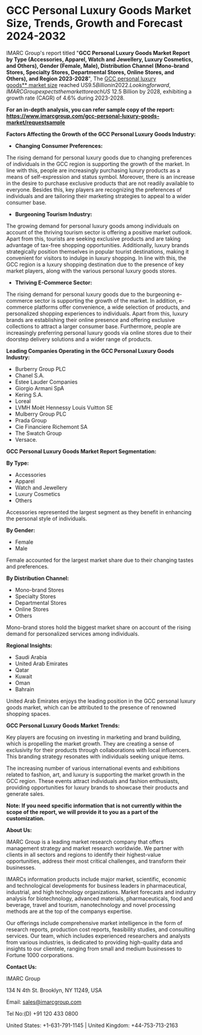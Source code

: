 ﻿# **GCC Personal Luxury Goods Market Size, Trends, Growth and Forecast 2024-2032**
IMARC Group's report titled "**GCC Personal Luxury Goods Market Report by Type (Accessories, Apparel, Watch and Jewellery, Luxury Cosmetics, and Others), Gender (Female, Male), Distribution Channel (Mono-brand Stores, Specialty Stores, Departmental Stores, Online Stores, and Others), and Region 2023-2028**", The [GCC personal luxury goods** market size](https://www.imarcgroup.com/gcc-personal-luxury-goods-market) reached US$ 9.5 Billion in 2022. Looking forward, IMARC Group expects the market to reach US$ 12.5 Billion by 2028, exhibiting a growth rate (CAGR) of 4.6% during 2023-2028.

**For an in-depth analysis, you can refer sample copy of the report: <https://www.imarcgroup.com/gcc-personal-luxury-goods-market/requestsample>**

**Factors Affecting the Growth of the GCC Personal Luxury Goods Industry:**

- **Changing Consumer Preferences:**

The rising demand for personal luxury goods due to changing preferences of individuals in the GCC region is supporting the growth of the market. In line with this, people are increasingly purchasing luxury products as a means of self-expression and status symbol. Moreover, there is an increase in the desire to purchase exclusive products that are not readily available to everyone. Besides this, key players are recognizing the preferences of individuals and are tailoring their marketing strategies to appeal to a wider consumer base.

- **Burgeoning Tourism Industry:**

The growing demand for personal luxury goods among individuals on account of the thriving tourism sector is offering a positive market outlook. Apart from this, tourists are seeking exclusive products and are taking advantage of tax-free shopping opportunities. Additionally, luxury brands strategically position themselves in popular tourist destinations, making it convenient for visitors to indulge in luxury shopping. In line with this, the GCC region is a luxury shopping destination due to the presence of key market players, along with the various personal luxury goods stores.  

- **Thriving E-Commerce Sector:**

The rising demand for personal luxury goods due to the burgeoning e-commerce sector is supporting the growth of the market. In addition, e-commerce platforms offer convenience, a wide selection of products, and personalized shopping experiences to individuals. Apart from this, luxury brands are establishing their online presence and offering exclusive collections to attract a larger consumer base. Furthermore, people are increasingly preferring personal luxury goods via online stores due to their doorstep delivery solutions and a wider range of products.     

**Leading Companies Operating in the GCC Personal Luxury Goods Industry:**

- Burberry Group PLC
- Chanel S.A.
- Estee Lauder Companies
- Giorgio Armani SpA
- Kering S.A.
- Loreal
- LVMH Moët Hennessy Louis Vuitton SE
- Mulberry Group PLC
- Prada Group
- Cie Financiere Richemont SA
- The Swatch Group
- Versace.

**GCC Personal Luxury Goods Market Report Segmentation:**

**By Type:**

- Accessories
- Apparel
- Watch and Jewellery
- Luxury Cosmetics
- Others

Accessories represented the largest segment as they benefit in enhancing the personal style of individuals.    

**By Gender:**

- Female
- Male

Female accounted for the largest market share due to their changing tastes and preferences.     

**By Distribution Channel:**

- Mono-brand Stores
- Specialty Stores
- Departmental Stores
- Online Stores
- Others

Mono-brand stores hold the biggest market share on account of the rising demand for personalized services among individuals.   

**Regional Insights:**

- Saudi Arabia
- United Arab Emirates
- Qatar
- Kuwait
- Oman
- Bahrain

United Arab Emirates enjoys the leading position in the GCC personal luxury goods market, which can be attributed to the presence of renowned shopping spaces.

**GCC Personal Luxury Goods Market Trends:**

Key players are focusing on investing in marketing and brand building, which is propelling the market growth. They are creating a sense of exclusivity for their products through collaborations with local influencers. This branding strategy resonates with individuals seeking unique items.

The increasing number of various international events and exhibitions related to fashion, art, and luxury is supporting the market growth in the GCC region. These events attract individuals and fashion enthusiasts, providing opportunities for luxury brands to showcase their products and generate sales.

**Note: If you need specific information that is not currently within the scope of the report, we will provide it to you as a part of the customization.**

**About Us:**

IMARC Group is a leading market research company that offers management strategy and market research worldwide. We partner with clients in all sectors and regions to identify their highest-value opportunities, address their most critical challenges, and transform their businesses.

IMARCs information products include major market, scientific, economic and technological developments for business leaders in pharmaceutical, industrial, and high technology organizations. Market forecasts and industry analysis for biotechnology, advanced materials, pharmaceuticals, food and beverage, travel and tourism, nanotechnology and novel processing methods are at the top of the companys expertise.

Our offerings include comprehensive market intelligence in the form of research reports, production cost reports, feasibility studies, and consulting services. Our team, which includes experienced researchers and analysts from various industries, is dedicated to providing high-quality data and insights to our clientele, ranging from small and medium businesses to Fortune 1000 corporations.

**Contact Us:**

IMARC Group

134 N 4th St. Brooklyn, NY 11249, USA

Email: sales@imarcgroup.com

Tel No:(D) +91 120 433 0800

United States: +1-631-791-1145 | United Kingdom: +44-753-713-2163
